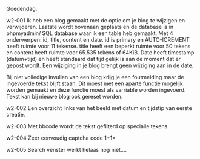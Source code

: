 Goedendag,

w2-001
Ik heb een blog gemaakt met de optie om je blog te wijzigen en verwijderen.
Laatste wordt bovenaan geplaats en de database is in phpmyadmin/ SQL database waar ik een table heb gemaakt.
Met 4 onderwerpen: id, title, content en date. id is primary en AUTO-ICREMENT heeft ruimte voor 11 tekense.
title heeft een beperkt ruimte voor 50 tekens en content heeft ruimte voor 65.535 tekens of 64KiB.
Date  heeft timestamp (datum+tijd) en heeft standaard dat tijd gelijk is aan de moment dat er gepost wordt.
Een wijziging in je blog brengt geen wijziging aan in de date.

Bij niet volledige invullen van een blog krijg je een foutmelding maar de ingevoerde tekst blijft staan.
Dit moest met een aparte functie mogelijk worden gemaakt en deze functie moest als varriable worden ingevoerd.
Tekst kan bij nieuwe blog ook gereset worden.



w2-002
Een overzicht links van het beeld met datum en tijdstip van eerste creatie.

w2-003
Met bbcode wordt de tekst gefilterd op specialie tekens.

w2-004
Zeer eenvoudig captcha code 1+1=

w2-005
Search venster werkt helaas nog niet....



